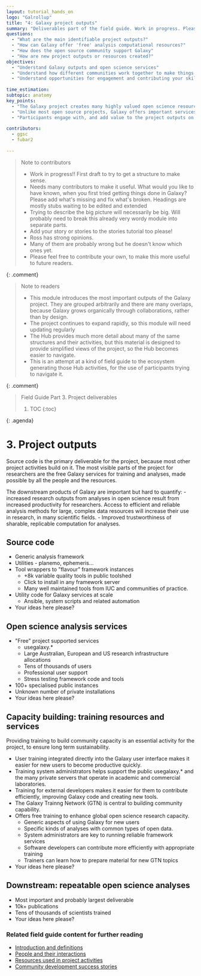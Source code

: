 ```yaml
---
layout: tutorial_hands_on
logo: "Galrollup"
title: "4: Galaxy project outputs"
summary: "Deliverables part of the field guide. Work in progress. Please help make it better?"
questions:
  - "What are the main identifiable project outputs?"
  - "How can Galaxy offer 'free' analysis computational resources?"
  - "How does the open source community support Galaxy"
  - "How are new project outputs or resources created?"
objectives:
  - "Understand Galaxy outputs and open science services"
  - "Understand how different communities work together to make things happen"
  - "Understand opportunities for engagement and contributing your skills"
 
time_estimation:
subtopic: anatomy
key_points:
  - "The Galaxy project creates many highly valued open science resources"
  - "Unlike most open source projects, Galaxy offers important services and community activities in addition to source code"
  - "Participants engage with, and add value to the project outputs on their own individual terms"
 
contributors:
  - ggsc
  - fubar2
 
---
```


> <comment-title>Note to contributors</comment-title>
> - Work in progress!! First draft to try to get a structure to make sense.
> - Needs many contributors to make it useful. What would you like to have known, when you first tried getting things done in Galaxy?
> Please add what's missing and fix what's broken. Headings are mostly stubs waiting to be edited and extended 
> - Trying to describe the big picture will necessarily be big. Will probably need to break this already very wordy module into separate parts.
> - Add your story or stories to the stories tutorial too please!
> - Ross has strong opinions. 
> - Many of them are probably wrong but he doesn't know which ones yet. 
> - Please feel free to contribute your own, to make this more useful to future readers.
>
{: .comment}


> <comment-title>Note to readers</comment-title>
> - This module introduces the most important outputs of the Galaxy project. They are grouped arbitrarily and there are many overlaps, because Galaxy grows organically through collaborations, rather than by design.
> - The project continues to expand rapidly, so this module will need updating regularly
> - The Hub provides much more detail about many of the same structures and their activities, but this material is designed to provide simplified views of the project, so the Hub becomes easier to navigate.
> - This is an attempt at a kind of field guide to the ecosystem generating those Hub activities, for the use of participants trying to navigate it.
> 
{: .comment}

> <agenda-title>Field Guide Part 3. Project deliverables</agenda-title>
>
> 1. TOC
> {:toc}
>
{: .agenda}

# 3. Project outputs

Source code is the primary deliverable for the project, because most other project activities build on it. The most visible parts of the project for researchers are the free Galaxy services for training and analyses, made possible by all the people and the resources.

The downstream products of Galaxy are important but hard to quantify:
    - increased research outputs from analyses in open science result from increased productivity for researchers. Access to efficient and reliable analysis methods for large, complex data resources will increase their use in research, in many scientific fields.
    - Improved trustworthiness of sharable, replicable computation for analyses.
    

## Source code

- Generic analysis framework
- Utilities - planemo, ephemeris...
- Tool wrappers to "flavour" framework instances
    - +8k variable quality tools in public toolshed
    - Click to install in any framework server
    - Many well maintained tools from IUC and communities of practice.
- Utility code for Galaxy services at scale
    - Ansible, system scripts and related automation 
- Your ideas here please?

## Open science analysis services

- "Free" project supported services
    - usegalaxy.*
    - Large Australian, European and US research infrastructure allocations
    - Tens of thousands of users
    - Professional user support
    - Stress testing framework code and tools
- 100+ specialised public instances
- Unknown number of private installations
- Your ideas here please?

## Capacity building: training resources and services

Providing training to build community capacity is an essential activity for the project, to ensure long term sustainability. 

 - User training integrated directly into the Galaxy user interface makes it easier for new users to become productive quickly. 
 - Training system administrators helps support the public usegalaxy.* and the many private servers that operate in academic and commercial laboratories. 
 - Training for external developers makes it easier for them to contribute efficiently, improving Galaxy code and creating new tools.
- The Galaxy Trainng Network (GTN) is central to building community capability.
- Offers free training to enhance global open science research capacity.
    - Generic aspects of using Galaxy for new users
    - Specific kinds of analyses with common types of open data.
    - System administrators are key to running reliable framework services
    - Software developers can contribute more efficiently with appropriate training
    - Trainers can learn how to prepare material for new GTN topics
- Your ideas here please?

## Downstream: repeatable open science analyses

- Most important and probably largest deliverable
- 10k+ publications
- Tens of thousands of scientists trained
- Your ideas here please?

### Related field guide content for further reading

- [Introduction and definitions](../introduction/tutorial.html)
- [People and their interactions](../people/tutorial.html)
- [Resources used in project activities](../resources/tutorial.html)
- [Community development success stories](../stories/tutorial.html)
